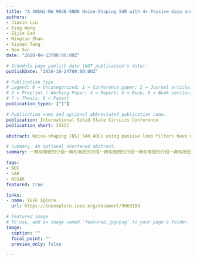 ```yaml
---
title: "A 40kHz-BW 90dB-SNDR Noise-Shaping SAR with 4× Passive Gain and 2nd-Order Mismatch Error Shaping"
authors:
- Jiaxin Liu
- Xing Wang
- Zijie Gao
- Mingtao Zhan
- Xiyuan Tang
- Nan Sun
date: "2020-04-13T00:00:00Z"

# Schedule page publish date (NOT publication's date).
publishDate: "2020-10-24T00:00:00Z"

# Publication type.
# Legend: 0 = Uncategorized; 1 = Conference paper; 2 = Journal article;
# 3 = Preprint / Working Paper; 4 = Report; 5 = Book; 6 = Book section;
# 7 = Thesis; 8 = Patent
publication_types: ["1"]

# Publication name and optional abbreviated publication name.
publication: International Solid-State Circuits Conference
publication_short: ISSCC

abstract: Noise-shaping (NS) SAR ADCs using passive loop filters have drawn increasing attention due to their simplicity, low power, zero static current, and PVT robustness. However, prior works show limited resolution (ENOB≤13b) due to two main challenges. The 1 st one is thermal noise. Passive loop filters cannot provide gain [1]. Hence, their suppression of the comparator noise is limited. In addition, every capacitor switching introduces extra kT/C noise. To reduce noise, a passive gain of 2 is realized in [2]. It also realizes passive voltage summation, which obviates the need for a multipath comparator, further reducing the comparator noise. Nevertheless, it uses small capacitors for residue sampling to minimize signal attenuation, leading to a large total kT/C noise of 20kT/C (C is the DAC size). Also, its NTF is mild (zero at 0.5), leading to limited SQNR benefit. The 2 nd challenge is DAC mismatch. Classic DEM is unsuitable for SARs with a high-resolution DAC due to excessive hardware cost. To reduce circuit complexity, Ref. [3] applies DEM only to the MSB part of the DAC, but the LSB part still produces considerable errors. The mismatch error shaping (MES) technique of [4] is well suited for high-resolution binary DACs due to low hardware complexity, but it has its own limitations. First, it can only achieve 1 st -order shaping with limited error suppression capability. Also, being 1 st -order, it has strong signal dependence and can produce considerable tones, especially at low input amplitudes. In addition, it suffers from signal range loss.

# Summary. An optional shortened abstract.
summary: 一两句简短的介绍一两句简短的介绍一两句简短的介绍一两句简短的介绍一两句简短的介绍一两句简短的介绍

tags:
- ADC
- SAR
- NSSAR
featured: true

links:
- name: IEEE Xplore
  url: https://ieeexplore.ieee.org/document/9063159

# Featured image
# To use, add an image named `featured.jpg/png` to your page's folder. 
image:
  caption: ""
  focal_point: ""
  preview_only: false

---
```

